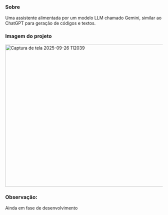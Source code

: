 ### Sobre

Uma assistente alimentada por um modelo LLM chamado Gemini,
similar ao ChatGPT para geração de códigos e textos.

### Imagem do projeto
<img width="959" height="454" alt="Captura de tela 2025-09-26 112039" src="https://github.com/user-attachments/assets/2fbc937a-8f93-4cff-8e67-628f7e651ed6" />

### Observação:
Ainda em fase de desenvolvimento
